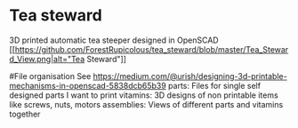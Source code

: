 # Tea steward
3D printed automatic tea steeper designed in OpenSCAD
[[https://github.com/ForestRupicolous/tea_steward/blob/master/Tea_Steward_View.png|alt="Tea Steward"]]


#File organisation
See https://medium.com/@urish/designing-3d-printable-mechanisms-in-openscad-5838dcb65b39
parts: Files for single self designed parts I want to print
vitamins: 3D designs of non printable items like screws, nuts, motors
assemblies: Views of different parts and vitamins together

